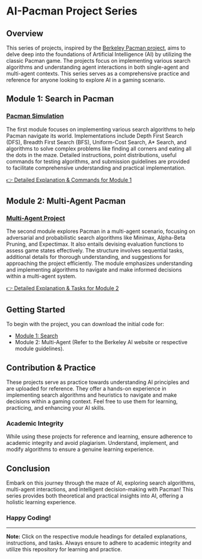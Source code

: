 # AI-Pacman Project Series

## Overview

This series of projects, inspired by the [Berkeley Pacman project](https://inst.eecs.berkeley.edu/~cs188/fa22/projects/proj1/), aims to delve deep into the foundations of Artificial Intelligence (AI) by utilizing the classic Pacman game. The projects focus on implementing various search algorithms and understanding agent interactions in both single-agent and multi-agent contexts. This series serves as a comprehensive practice and reference for anyone looking to explore AI in a gaming scenario.

## Module 1: Search in Pacman

### [Pacman Simulation](#Pacman-Simulation)

The first module focuses on implementing various search algorithms to help Pacman navigate its world. Implementations include Depth First Search (DFS), Breadth First Search (BFS), Uniform-Cost Search, A* Search, and algorithms to solve complex problems like finding all corners and eating all the dots in the maze. Detailed instructions, point distributions, useful commands for testing algorithms, and submission guidelines are provided to facilitate comprehensive understanding and practical implementation.

[👉 Detailed Explanation & Commands for Module 1](#Detailed-Commands-for-Module-1)

## Module 2: Multi-Agent Pacman

### [Multi-Agent Project](#Multi-Agent-Pacman-Project)

The second module explores Pacman in a multi-agent scenario, focusing on adversarial and probabilistic search algorithms like Minimax, Alpha-Beta Pruning, and Expectimax. It also entails devising evaluation functions to assess game states effectively. The structure involves sequential tasks, additional details for thorough understanding, and suggestions for approaching the project efficiently. The module emphasizes understanding and implementing algorithms to navigate and make informed decisions within a multi-agent system.

[👉 Detailed Explanation & Tasks for Module 2](#Detailed-Explanation-for-Module-2)

## Getting Started

To begin with the project, you can download the initial code for:
- [Module 1: Search](https://inst.eecs.berkeley.edu/~cs188/fa22/assets/projects/search.zip)
- Module 2: Multi-Agent (Refer to the Berkeley AI website or respective module guidelines).

## Contribution & Practice

These projects serve as practice towards understanding AI principles and are uploaded for reference. They offer a hands-on experience in implementing search algorithms and heuristics to navigate and make decisions within a gaming context. Feel free to use them for learning, practicing, and enhancing your AI skills.

### Academic Integrity

While using these projects for reference and learning, ensure adherence to academic integrity and avoid plagiarism. Understand, implement, and modify algorithms to ensure a genuine learning experience.

## Conclusion

Embark on this journey through the maze of AI, exploring search algorithms, multi-agent interactions, and intelligent decision-making with Pacman! This series provides both theoretical and practical insights into AI, offering a holistic learning experience.

### Happy Coding!

---

**Note:** Click on the respective module headings for detailed explanations, instructions, and tasks. Always ensure to adhere to academic integrity and utilize this repository for learning and practice.
